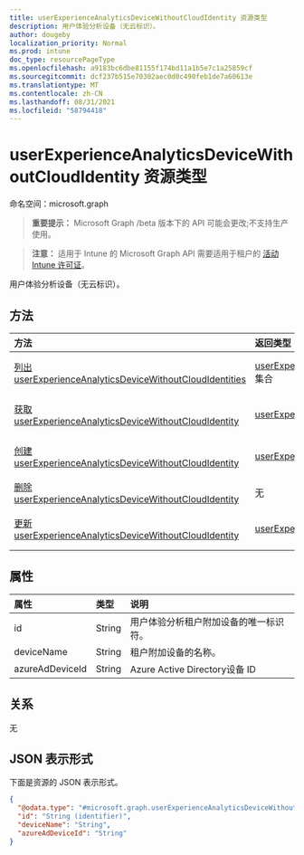 ```yaml
---
title: userExperienceAnalyticsDeviceWithoutCloudIdentity 资源类型
description: 用户体验分析设备（无云标识）。
author: dougeby
localization_priority: Normal
ms.prod: intune
doc_type: resourcePageType
ms.openlocfilehash: a9183bc6dbe81155f174bd11a1b5e7c1a25859cf
ms.sourcegitcommit: dcf237b515e70302aec0d0c490feb1de7a60613e
ms.translationtype: MT
ms.contentlocale: zh-CN
ms.lasthandoff: 08/31/2021
ms.locfileid: "58794418"
---
```

# <a name="userexperienceanalyticsdevicewithoutcloudidentity-resource-type"></a>userExperienceAnalyticsDeviceWithoutCloudIdentity 资源类型

命名空间：microsoft.graph

> **重要提示：** Microsoft Graph /beta 版本下的 API 可能会更改;不支持生产使用。

> **注意：** 适用于 Intune 的 Microsoft Graph API 需要适用于租户的 [活动 Intune 许可证](https://go.microsoft.com/fwlink/?linkid=839381)。

用户体验分析设备（无云标识）。

## <a name="methods"></a>方法
|方法|返回类型|说明|
|:---|:---|:---|
|[列出 userExperienceAnalyticsDeviceWithoutCloudIdentities](../api/intune-devices-userexperienceanalyticsdevicewithoutcloudidentity-list.md)|[userExperienceAnalyticsDeviceWithoutCloudIdentity](../resources/intune-devices-userexperienceanalyticsdevicewithoutcloudidentity.md) 集合|列出 [userExperienceAnalyticsDeviceWithoutCloudIdentity 对象的属性和](../resources/intune-devices-userexperienceanalyticsdevicewithoutcloudidentity.md) 关系。|
|[获取 userExperienceAnalyticsDeviceWithoutCloudIdentity](../api/intune-devices-userexperienceanalyticsdevicewithoutcloudidentity-get.md)|[userExperienceAnalyticsDeviceWithoutCloudIdentity](../resources/intune-devices-userexperienceanalyticsdevicewithoutcloudidentity.md)|读取 [userExperienceAnalyticsDeviceWithoutCloudIdentity](../resources/intune-devices-userexperienceanalyticsdevicewithoutcloudidentity.md) 对象的属性和关系。|
|[创建 userExperienceAnalyticsDeviceWithoutCloudIdentity](../api/intune-devices-userexperienceanalyticsdevicewithoutcloudidentity-create.md)|[userExperienceAnalyticsDeviceWithoutCloudIdentity](../resources/intune-devices-userexperienceanalyticsdevicewithoutcloudidentity.md)|创建新的 [userExperienceAnalyticsDeviceWithoutCloudIdentity](../resources/intune-devices-userexperienceanalyticsdevicewithoutcloudidentity.md) 对象。|
|[删除 userExperienceAnalyticsDeviceWithoutCloudIdentity](../api/intune-devices-userexperienceanalyticsdevicewithoutcloudidentity-delete.md)|无|删除 [userExperienceAnalyticsDeviceWithoutCloudIdentity](../resources/intune-devices-userexperienceanalyticsdevicewithoutcloudidentity.md)。|
|[更新 userExperienceAnalyticsDeviceWithoutCloudIdentity](../api/intune-devices-userexperienceanalyticsdevicewithoutcloudidentity-update.md)|[userExperienceAnalyticsDeviceWithoutCloudIdentity](../resources/intune-devices-userexperienceanalyticsdevicewithoutcloudidentity.md)|更新 [userExperienceAnalyticsDeviceWithoutCloudIdentity 对象](../resources/intune-devices-userexperienceanalyticsdevicewithoutcloudidentity.md) 的属性。|

## <a name="properties"></a>属性
|属性|类型|说明|
|:---|:---|:---|
|id|String|用户体验分析租户附加设备的唯一标识符。|
|deviceName|String|租户附加设备的名称。|
|azureAdDeviceId|String|Azure Active Directory设备 ID|

## <a name="relationships"></a>关系
无

## <a name="json-representation"></a>JSON 表示形式
下面是资源的 JSON 表示形式。
<!-- {
  "blockType": "resource",
  "keyProperty": "id",
  "@odata.type": "microsoft.graph.userExperienceAnalyticsDeviceWithoutCloudIdentity"
}
-->
``` json
{
  "@odata.type": "#microsoft.graph.userExperienceAnalyticsDeviceWithoutCloudIdentity",
  "id": "String (identifier)",
  "deviceName": "String",
  "azureAdDeviceId": "String"
}
```



